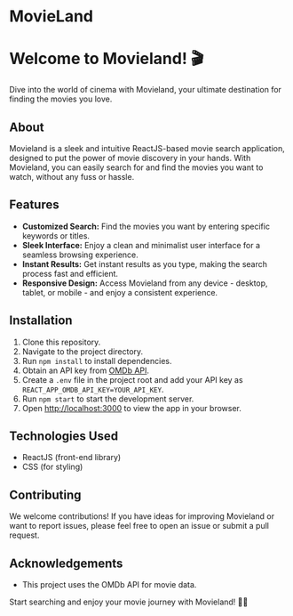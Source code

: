 # MovieLand
# Welcome to Movieland! 🎬

Dive into the world of cinema with Movieland, your ultimate destination for finding the movies you love.

## About
Movieland is a sleek and intuitive ReactJS-based movie search application, designed to put the power of movie discovery in your hands. With Movieland, you can easily search for and find the movies you want to watch, without any fuss or hassle.

## Features
- **Customized Search:** Find the movies you want by entering specific keywords or titles.
- **Sleek Interface:** Enjoy a clean and minimalist user interface for a seamless browsing experience.
- **Instant Results:** Get instant results as you type, making the search process fast and efficient.
- **Responsive Design:** Access Movieland from any device - desktop, tablet, or mobile - and enjoy a consistent experience.

## Installation
1. Clone this repository.
2. Navigate to the project directory.
3. Run `npm install` to install dependencies.
4. Obtain an API key from [OMDb API](http://www.omdbapi.com/apikey.aspx).
5. Create a `.env` file in the project root and add your API key as `REACT_APP_OMDB_API_KEY=YOUR_API_KEY`.
6. Run `npm start` to start the development server.
7. Open [http://localhost:3000](http://localhost:3000) to view the app in your browser.

## Technologies Used
- ReactJS (front-end library)
- CSS (for styling)

## Contributing
We welcome contributions! If you have ideas for improving Movieland or want to report issues, please feel free to open an issue or submit a pull request.


## Acknowledgements
- This project uses the OMDb API for movie data.


Start searching and enjoy your movie journey with Movieland! 🍿✨
